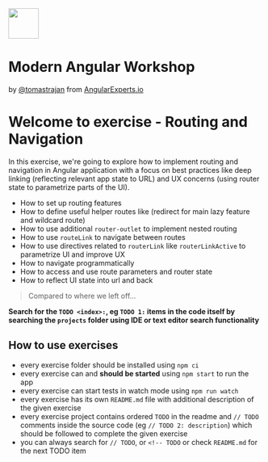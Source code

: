 <img height="60" src="https://angularexperts.io/assets/images/logo/angular-experts.svg">

# Modern Angular Workshop

by [@tomastrajan](https://twitter.com/tomastrajan) from [AngularExperts.io](https://angularexperts.io)

# Welcome to exercise - Routing and Navigation

In this exercise, we're going to explore how to implement routing and navigation in Angular application
with a focus on best practices like deep linking (reflecting relevant app state to URL) and UX
concerns (using router state to parametrize parts of the UI).

- How to set up routing features
- How to define useful helper routes like (redirect for main lazy feature and wildcard route)
- How to use additional `router-outlet` to implement nested routing
- How to use `routeLink` to navigate between routes
- How to use directives related to `routerLink` like `routerLinkActive` to parametrize UI and improve UX
- How to navigate programmatically
- How to access and use route parameters and router state
- How to reflect UI state into url and back

> Compared to where we left off...

**Search for the  `TODO <index>:`, eg `TODO 1:`  items in the code itself by searching the `projects` folder using IDE or text editor search functionality**


## How to use exercises

- every exercise folder should be installed using `npm ci`
- every exercise can and **should be started** using `npm start` to run the app
- every exercise can start tests in watch mode using `npm run watch`
- every exercise has its own `README.md` file with additional description of the given exercise
- every exercise project contains ordered `TODO` in the readme and `// TODO` comments inside the source code (eg `// TODO 2: description`) which should be followed to complete the given exercise
- you can always search for `// TODO`, or `<!-- TODO` or check `README.md` for the next TODO item

